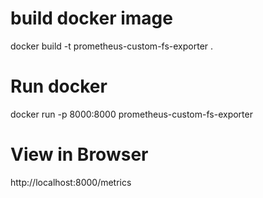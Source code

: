 # build docker image
docker build -t prometheus-custom-fs-exporter .

# Run docker
docker run -p 8000:8000 prometheus-custom-fs-exporter 

# View in Browser
http://localhost:8000/metrics
